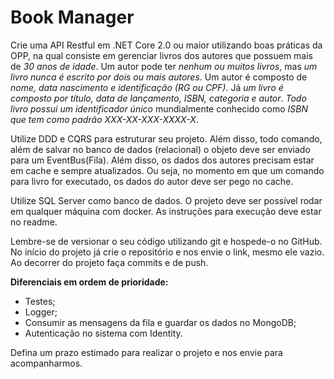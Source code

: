 # Book Manager

Crie uma API Restful em .NET Core 2.0 ou maior utilizando boas práticas da OPP, na qual consiste em gerenciar livros dos autores que possuem mais de *30 anos de idade*. Um autor pode ter *nenhum ou muitos livros*, mas *um livro nunca é escrito por dois ou mais autores*. Um autor é composto de *nome, data nascimento e identificação (RG ou CPF)*. Já *um livro é composto por título, data de lançamento, ISBN, categoria e autor*. *Todo livro possui um identificador único* mundialmente conhecido como *ISBN que tem como padrão XXX-XX-XXX-XXXX-X*.

Utilize DDD e CQRS para estruturar seu projeto. Além disso, todo comando, além de salvar no banco de dados (relacional) o objeto deve ser enviado para um EventBus(Fila). Além disso, os dados dos autores precisam estar em cache e sempre atualizados. Ou seja, no momento em que um comando para livro for executado, os dados do autor deve ser pego no cache.

Utilize SQL Server como banco de dados. O projeto deve ser possível rodar em qualquer máquina com docker. As instruções para execução deve estar no readme. 

Lembre-se de versionar o seu código utilizando git e hospede-o no GitHub. No início do projeto já crie o repositório e nos envie o link, mesmo ele vazio. Ao decorrer do projeto faça commits e de push.

__Diferenciais em ordem de prioridade:__
* Testes;
* Logger;
* Consumir as mensagens da fila e guardar os dados no MongoDB;
* Autenticação no sistema com Identity.

Defina um prazo estimado para realizar o projeto e nos envie para acompanharmos.
